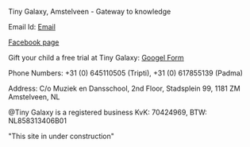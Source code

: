Tiny Galaxy, Amstelveen - Gateway to knowledge

Email Id: [Email](tinygalaxyamstelveen@gmail.com)

[Facebook page](https://www.facebook.com/tinygalaxy2017/)


Gift your child a free trial at Tiny Galaxy: [Googel Form](https://shorturl.at/mSUV5)

Phone Numbers: +31 (0) 645110505 (Tripti), +31 (0) 617855139 (Padma)
   
   
   Address: C/o Muziek en Dansschool, 2nd Floor,
   Stadsplein 99, 1181 ZM 
   Amstelveen, NL

@Tiny Galaxy is a registered business KvK: 70424969, BTW: NL858313406B01


"This site in under construction"
